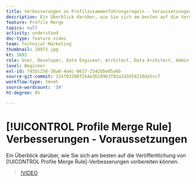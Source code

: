 ```yaml
---
title: Verbesserungen an Profilzusammenführungsregeln - Voraussetzungen
description: Ein Überblick darüber, wie Sie sich am besten auf die Veröffentlichung der Verbesserungen an der Profilzusammenführungsregel vorbereiten.
feature: Profile Merge
topics: null
activity: understand
doc-type: feature video
team: Technical Marketing
thumbnail: 28971.jpg
kt: 3692
role: User, Developer, Data Engineer, Architect, Data Architect, Admin, Leader
level: Beginner
exl-id: f455c256-30a0-4a4c-8617-2542dbe05a6b
source-git-commit: 124f03208f2b4e3b109b3f02a2d3d59210da5cc7
workflow-type: tm+mt
source-wordcount: '34'
ht-degree: 0%

---
```


# [!UICONTROL Profile Merge Rule] Verbesserungen - Voraussetzungen

Ein Überblick darüber, wie Sie sich am besten auf die Veröffentlichung von [!UICONTROL Profile Merge Rule]-Verbesserungen vorbereiten können.

>[!VIDEO](https://video.tv.adobe.com/v/28971/?quality=12)
